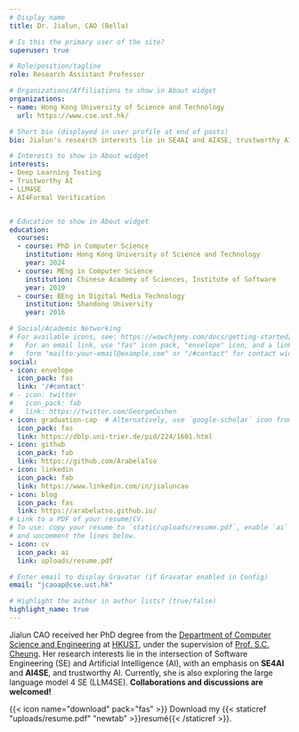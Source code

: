 ```yaml
---
# Display name
title: Dr. Jialun, CAO (Bella) 

# Is this the primary user of the site?
superuser: true

# Role/position/tagline
role: Research Assistant Professor

# Organizations/Affiliations to show in About widget
organizations:
- name: Hong Kong University of Science and Technology
  url: https://www.cse.ust.hk/

# Short bio (displayed in user profile at end of posts)
bio: Jialun's research interests lie in SE4AI and AI4SE, trustworthy AI, LLM4SE.

# Interests to show in About widget
interests:
- Deep Learning Testing
- Trustworthy AI
- LLM4SE
- AI4Formal Verification


# Education to show in About widget
education:
  courses:
  - course: PhD in Computer Science
    institution: Hong Kong University of Science and Technology
    year: 2024
  - course: MEng in Computer Science
    institution: Chinese Academy of Sciences, Institute of Software
    year: 2019
  - course: BEng in Digital Media Technology
    institution: Shandong University
    year: 2016

# Social/Academic Networking
# For available icons, see: https://wowchjemy.com/docs/getting-started/page-builder/#icons
#   For an email link, use "fas" icon pack, "envelope" icon, and a link in the
#   form "mailto:your-email@example.com" or "/#contact" for contact widget.
social:
- icon: envelope
  icon_pack: fas
  link: '/#contact'
# - icon: twitter
#   icon_pack: fab
#   link: https://twitter.com/GeorgeCushen
- icon: graduation-cap  # Alternatively, use `google-scholar` icon from `ai` icon pack
  icon_pack: fas
  link: https://dblp.uni-trier.de/pid/224/1601.html
- icon: github
  icon_pack: fab
  link: https://github.com/ArabelaTso
- icon: linkedin
  icon_pack: fab
  link: https://www.linkedin.com/in/jialuncao
- icon: blog
  icon_pack: fas
  link: https://arabelatso.github.io/
# Link to a PDF of your resume/CV.
# To use: copy your resume to `static/uploads/resume.pdf`, enable `ai` icons in `params.toml`, 
# and uncomment the lines below.
- icon: cv
  icon_pack: ai
  link: uploads/resume.pdf

# Enter email to display Gravatar (if Gravatar enabled in Config)
email: "jcaoap@cse.ust.hk"

# Highlight the author in author lists? (true/false)
highlight_name: true
---
```


Jialun CAO received her PhD degree from the [Department of Computer Science and Engineering](https://cse.hkust.edu.hk/) at [HKUST](https://hkust.edu.hk/), under the supervision of [Prof. S.C. Cheung](https://www.cse.ust.hk/faculty/scc/). Her research interests lie in the intersection of Software Engineering (SE) and Artificial Intelligence (AI), with an emphasis on **SE4AI** and **AI4SE**, and trustworthy AI. Currently, she is also exploring the large language model 4 SE (LLM4SE). **Collaborations and discussions are welcomed!**

{{< icon name="download" pack="fas" >}} Download my {{< staticref "uploads/resume.pdf" "newtab" >}}resumé{{< /staticref >}}.
